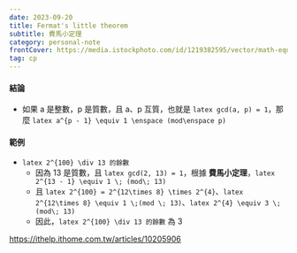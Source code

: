 ```yaml
---
date: 2023-09-20
title: Fermat's little theorem
subtitle: 費馬小定理
category: personal-note
frontCover: https://media.istockphoto.com/id/1219382595/vector/math-equations-written-on-a-blackboard.jpg?s=612x612&w=0&k=20&c=ShVWsMm2SNCNcIjuWGtpft0kYh5iokCzu0aHPC2fV4A=
tag: cp
---
```


#### 結論
- 如果 a 是整數，p 是質數，且 a、p 互質，也就是 `latex gcd(a, p) = 1`，那麼 `latex a^{p - 1} \equiv 1 \enspace (mod\enspace p)`

#### 範例
- `latex 2^{100} \div 13 的餘數` 
  - 因為 13 是質數，且 `latex gcd(2, 13) = 1`，根據 **費馬小定理**，`latex 2^{13 - 1} \equiv 1 \; (mod\; 13)`
  - 且 `latex 2^{100} = 2^{12\times 8} \times 2^{4}`、`latex 2^{12\times 8} \equiv 1 \;(mod \; 13)`、`latex 2^{4} \equiv 3 \;(mod\; 13)`
  - 因此，`latex 2^{100} \div 13 的餘數` 為 3






https://ithelp.ithome.com.tw/articles/10205906